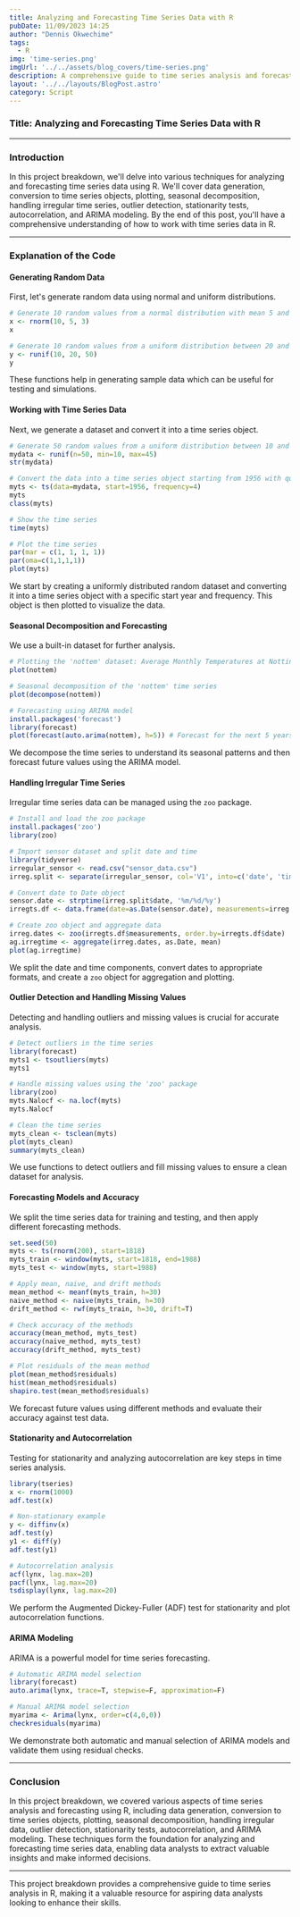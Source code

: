 ```yaml
---
title: Analyzing and Forecasting Time Series Data with R
pubDate: 11/09/2023 14:25
author: "Dennis Okwechime"
tags:
  - R
img: 'time-series.png'
imgUrl: '../../assets/blog_covers/time-series.png'
description: A comprehensive guide to time series analysis and forecasting in R, covering data generation, transformation, plotting, decomposition, handling irregular data, outlier detection, and ARIMA modeling.
layout: '../../layouts/BlogPost.astro'
category: Script
---
```

### Title: Analyzing and Forecasting Time Series Data with R

---

### Introduction

In this project breakdown, we'll delve into various techniques for analyzing and forecasting time series data using R. We'll cover data generation, conversion to time series objects, plotting, seasonal decomposition, handling irregular time series, outlier detection, stationarity tests, autocorrelation, and ARIMA modeling. By the end of this post, you'll have a comprehensive understanding of how to work with time series data in R.

---

### Explanation of the Code

#### Generating Random Data

First, let's generate random data using normal and uniform distributions.

```r
# Generate 10 random values from a normal distribution with mean 5 and standard deviation 3
x <- rnorm(10, 5, 3)
x

# Generate 10 random values from a uniform distribution between 20 and 50
y <- runif(10, 20, 50)
y
```

These functions help in generating sample data which can be useful for testing and simulations.

#### Working with Time Series Data

Next, we generate a dataset and convert it into a time series object.

```r
# Generate 50 random values from a uniform distribution between 10 and 45
mydata <- runif(n=50, min=10, max=45)
str(mydata)

# Convert the data into a time series object starting from 1956 with quarterly frequency
myts <- ts(data=mydata, start=1956, frequency=4)
myts
class(myts)

# Show the time series
time(myts)

# Plot the time series
par(mar = c(1, 1, 1, 1))
par(oma=c(1,1,1,1))
plot(myts)
```

We start by creating a uniformly distributed random dataset and converting it into a time series object with a specific start year and frequency. This object is then plotted to visualize the data.

#### Seasonal Decomposition and Forecasting

We use a built-in dataset for further analysis.

```r
# Plotting the 'nottem' dataset: Average Monthly Temperatures at Nottingham, 1920-1939
plot(nottem)

# Seasonal decomposition of the 'nottem' time series
plot(decompose(nottem))

# Forecasting using ARIMA model
install.packages('forecast')
library(forecast)
plot(forecast(auto.arima(nottem), h=5)) # Forecast for the next 5 years
```

We decompose the time series to understand its seasonal patterns and then forecast future values using the ARIMA model.

#### Handling Irregular Time Series

Irregular time series data can be managed using the `zoo` package.

```r
# Install and load the zoo package
install.packages('zoo')
library(zoo)

# Import sensor dataset and split date and time
library(tidyverse)
irregular_sensor <- read.csv("sensor_data.csv")
irreg.split <- separate(irregular_sensor, col='V1', into=c('date', 'time'), sep=8, remove=T)

# Convert date to Date object
sensor.date <- strptime(irreg.split$date, '%m/%d/%y')
irregts.df <- data.frame(date=as.Date(sensor.date), measurements=irreg.split$V2)

# Create zoo object and aggregate data
irreg.dates <- zoo(irregts.df$measurements, order.by=irregts.df$date)
ag.irregtime <- aggregate(irreg.dates, as.Date, mean)
plot(ag.irregtime)
```

We split the date and time components, convert dates to appropriate formats, and create a `zoo` object for aggregation and plotting.

#### Outlier Detection and Handling Missing Values

Detecting and handling outliers and missing values is crucial for accurate analysis.

```r
# Detect outliers in the time series
library(forecast)
myts1 <- tsoutliers(myts)
myts1

# Handle missing values using the 'zoo' package
library(zoo)
myts.Nalocf <- na.locf(myts)
myts.Nalocf

# Clean the time series
myts_clean <- tsclean(myts)
plot(myts_clean)
summary(myts_clean)
```

We use functions to detect outliers and fill missing values to ensure a clean dataset for analysis.

#### Forecasting Models and Accuracy

We split the time series data for training and testing, and then apply different forecasting methods.

```r
set.seed(50)
myts <- ts(rnorm(200), start=1818)
myts_train <- window(myts, start=1818, end=1988)
myts_test <- window(myts, start=1988)

# Apply mean, naive, and drift methods
mean_method <- meanf(myts_train, h=30)
naive_method <- naive(myts_train, h=30)
drift_method <- rwf(myts_train, h=30, drift=T)

# Check accuracy of the methods
accuracy(mean_method, myts_test)
accuracy(naive_method, myts_test)
accuracy(drift_method, myts_test)

# Plot residuals of the mean method
plot(mean_method$residuals)
hist(mean_method$residuals)
shapiro.test(mean_method$residuals)
```

We forecast future values using different methods and evaluate their accuracy against test data.

#### Stationarity and Autocorrelation

Testing for stationarity and analyzing autocorrelation are key steps in time series analysis.

```r
library(tseries)
x <- rnorm(1000)
adf.test(x)

# Non-stationary example
y <- diffinv(x)
adf.test(y)
y1 <- diff(y)
adf.test(y1)

# Autocorrelation analysis
acf(lynx, lag.max=20)
pacf(lynx, lag.max=20)
tsdisplay(lynx, lag.max=20)
```

We perform the Augmented Dickey-Fuller (ADF) test for stationarity and plot autocorrelation functions.

#### ARIMA Modeling

ARIMA is a powerful model for time series forecasting.

```r
# Automatic ARIMA model selection
library(forecast)
auto.arima(lynx, trace=T, stepwise=F, approximation=F)

# Manual ARIMA model selection
myarima <- Arima(lynx, order=c(4,0,0))
checkresiduals(myarima)
```

We demonstrate both automatic and manual selection of ARIMA models and validate them using residual checks.

---

### Conclusion

In this project breakdown, we covered various aspects of time series analysis and forecasting using R, including data generation, conversion to time series objects, plotting, seasonal decomposition, handling irregular data, outlier detection, stationarity tests, autocorrelation, and ARIMA modeling. These techniques form the foundation for analyzing and forecasting time series data, enabling data analysts to extract valuable insights and make informed decisions.

---

This project breakdown provides a comprehensive guide to time series analysis in R, making it a valuable resource for aspiring data analysts looking to enhance their skills.